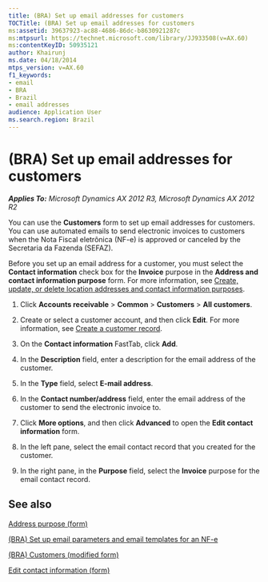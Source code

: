 ```yaml
---
title: (BRA) Set up email addresses for customers
TOCTitle: (BRA) Set up email addresses for customers
ms:assetid: 39637923-ac88-4686-86dc-b8630921287c
ms:mtpsurl: https://technet.microsoft.com/library/JJ933508(v=AX.60)
ms:contentKeyID: 50935121
author: Khairunj
ms.date: 04/18/2014
mtps_version: v=AX.60
f1_keywords:
- email
- BRA
- Brazil
- email addresses
audience: Application User
ms.search.region: Brazil
---
```


# (BRA) Set up email addresses for customers 


_**Applies To:** Microsoft Dynamics AX 2012 R3, Microsoft Dynamics AX 2012 R2_

You can use the **Customers** form to set up email addresses for customers. You can use automated emails to send electronic invoices to customers when the Nota Fiscal eletrônica (NF-e) is approved or canceled by the Secretaria da Fazenda (SEFAZ).

Before you set up an email address for a customer, you must select the **Contact information** check box for the **Invoice** purpose in the **Address and contact information purpose** form. For more information, see [Create, update, or delete location addresses and contact information purposes](create-update-or-delete-location-addresses-and-contact-information-purposes.md).

1.  Click **Accounts receivable** \> **Common** \> **Customers** \> **All customers**.

2.  Create or select a customer account, and then click **Edit**. For more information, see [Create a customer record](create-a-customer-record.md).

3.  On the **Contact information** FastTab, click **Add**.

4.  In the **Description** field, enter a description for the email address of the customer.

5.  In the **Type** field, select **E-mail address**.

6.  In the **Contact number/address** field, enter the email address of the customer to send the electronic invoice to.

7.  Click **More options**, and then click **Advanced** to open the **Edit contact information** form.

8.  In the left pane, select the email contact record that you created for the customer.

9.  In the right pane, in the **Purpose** field, select the **Invoice** purpose for the email contact record.

## See also

[Address purpose (form)](https://technet.microsoft.com/library/hh242741\(v=ax.60\))

[(BRA) Set up email parameters and email templates for an NF-e](bra-set-up-email-parameters-and-email-templates-for-an-nf-e.md)

[(BRA) Customers (modified form)](https://technet.microsoft.com/library/jj933537\(v=ax.60\))

[Edit contact information (form)](https://technet.microsoft.com/library/hh370700\(v=ax.60\))

  


